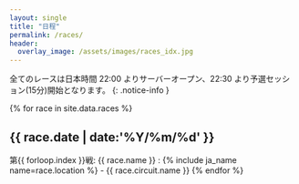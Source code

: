 ```yaml
---
layout: single
title: "日程"
permalink: /races/
header:
  overlay_image: /assets/images/races_idx.jpg
---
```


全てのレースは日本時間 22:00 よりサーバーオープン、22:30 より予選セッション(15分)開始となります。
{: .notice-info }

{% for race in site.data.races %}
## <i class="fa fa-calendar-alt" aria-hidden="true"></i> {{ race.date | date:'%Y/%m/%d' }}
<i class="fa fa-flag-checkered" aria-hidden="true"></i> 第{{ forloop.index }}戦: {{ race.name }}
: <i class="fa fa-globe" aria-hidden="true"></i> {% include ja_name name=race.location %} - {{ race.circuit.name }}
{% endfor %}
